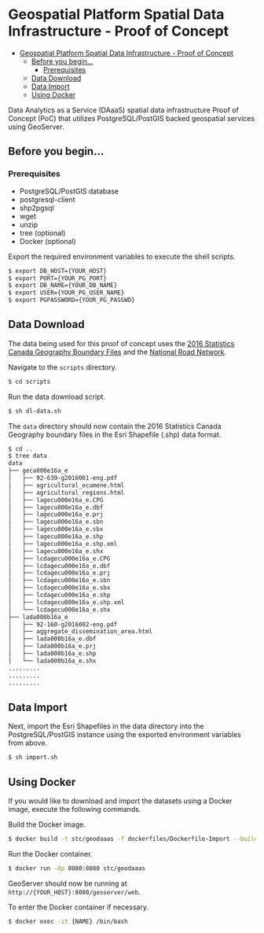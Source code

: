 # Geospatial Platform Spatial Data Infrastructure - Proof of Concept

- [Geospatial Platform Spatial Data Infrastructure - Proof of Concept](#geospatial-platform-spatial-data-infrastructure---proof-of-concept)
  * [Before you begin...](#before-you-begin)
    + [Prerequisites](#prerequisites)
  * [Data Download](#data-download)
  * [Data Import](#data-import)
  * [Using Docker](#using-docker)

Data Analytics as a Service (DAaaS) spatial data infrastructure Proof of Concept (PoC)  that utilizes PostgreSQL/PostGIS backed geospatial services using GeoServer.

## Before you begin...

### Prerequisites
* PostgreSQL/PostGIS database
* postgresql-client
* shp2pgsql
* wget
* unzip
* tree (optional)
* Docker (optional)

Export the required environment variables to execute the shell scripts.

```sh
$ export DB_HOST={YOUR_HOST}
$ export PORT={YOUR_PG_PORT}
$ export DB_NAME={YOUR_DB_NAME}
$ export USER={YOUR_PG_USER_NAME}
$ export PGPASSWORD={YOUR_PG_PASSWD}
```

## Data Download

The data being used for this proof of concept uses the [2016 Statistics Canada Geography Boundary Files](ttps://www12.statcan.gc.ca/census-recensement/2011/geo/bound-limit/bound-limit-2016-eng.cfm) and the [National Road Network](https://open.canada.ca/data/en/dataset/3d282116-e556-400c-9306-ca1a3cada77f).

Navigate to the `scripts` directory.

```sh
$ cd scripts
```

Run the data download script.

```sh
$ sh dl-data.sh
```

The `data` directory should now contain the 2016 Statistics Canada Geography boundary files in the Esri Shapefile (.shp) data format.

```sh
$ cd ..
$ tree data
data
├── geca000e16a_e
│   ├── 92-639-g2016001-eng.pdf
│   ├── agricultural_ecumene.html
│   ├── agricultural_regions.html
│   ├── lagecu000e16a_e.CPG
│   ├── lagecu000e16a_e.dbf
│   ├── lagecu000e16a_e.prj
│   ├── lagecu000e16a_e.sbn
│   ├── lagecu000e16a_e.sbx
│   ├── lagecu000e16a_e.shp
│   ├── lagecu000e16a_e.shp.xml
│   ├── lagecu000e16a_e.shx
│   ├── lcdagecu000e16a_e.CPG
│   ├── lcdagecu000e16a_e.dbf
│   ├── lcdagecu000e16a_e.prj
│   ├── lcdagecu000e16a_e.sbn
│   ├── lcdagecu000e16a_e.sbx
│   ├── lcdagecu000e16a_e.shp
│   ├── lcdagecu000e16a_e.shp.xml
│   └── lcdagecu000e16a_e.shx
├── lada000b16a_e
│   ├── 92-160-g2016002-eng.pdf
│   ├── aggregate_dissemination_area.html
│   ├── lada000b16a_e.dbf
│   ├── lada000b16a_e.prj
│   ├── lada000b16a_e.shp
│   └── lada000b16a_e.shx
.........
.........
.........
```

## Data Import

Next, import the Esri Shapefiles in the data directory into the PostgreSQL/PostGIS instance using the exported environment variables from above.

```sh
$ sh import.sh
```

## Using Docker

If you would like to download and import the datasets using a Docker image, execute the following commands.

Build the Docker image.
```sh
$ docker build -t stc/geodaaas -f dockerfiles/Dockerfile-Import --build-arg DB_HOST={YOUR_PG_DB_HOST} --build-arg PORT={YOUR_PG_PORT} --build-arg DB_NAME={YOUR_PG_DB_NAME} --build-arg USER={YOUR_PG_USER} --build-arg PGPASSWORD={YOUR_PG_PASSWORD}
```

Run the Docker container.
```sh
$ docker run -dp 8080:8080 stc/geodaaas
```

GeoServer should now be running at `http://{YOUR_HOST}:8080/geoserver/web`.

To enter the Docker container if necessary.
```sh
$ docker exec -it {NAME} /bin/bash
```

